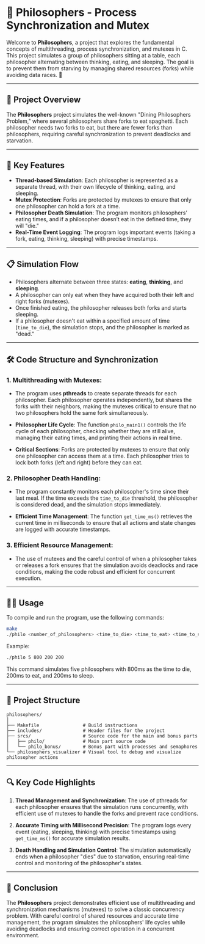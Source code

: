 
# 🧠 Philosophers - Process Synchronization and Mutex

Welcome to **Philosophers**, a project that explores the fundamental concepts of multithreading, process synchronization, and mutexes in C. This project simulates a group of philosophers sitting at a table, each philosopher alternating between thinking, eating, and sleeping. The goal is to prevent them from starving by managing shared resources (forks) while avoiding data races. 🚀

---

## 🎯 Project Overview

The **Philosophers** project simulates the well-known "Dining Philosophers Problem," where several philosophers share forks to eat spaghetti. Each philosopher needs two forks to eat, but there are fewer forks than philosophers, requiring careful synchronization to prevent deadlocks and starvation.

---

## 🚀 Key Features

- **Thread-based Simulation**: Each philosopher is represented as a separate thread, with their own lifecycle of thinking, eating, and sleeping.
- **Mutex Protection**: Forks are protected by mutexes to ensure that only one philosopher can hold a fork at a time.
- **Philosopher Death Simulation**: The program monitors philosophers’ eating times, and if a philosopher doesn’t eat in the defined time, they will "die."
- **Real-Time Event Logging**: The program logs important events (taking a fork, eating, thinking, sleeping) with precise timestamps.

---

## 📋 Simulation Flow

- Philosophers alternate between three states: **eating**, **thinking**, and **sleeping**.
- A philosopher can only eat when they have acquired both their left and right forks (mutexes).
- Once finished eating, the philosopher releases both forks and starts sleeping.
- If a philosopher doesn't eat within a specified amount of time (`time_to_die`), the simulation stops, and the philosopher is marked as "dead."

---

## 🛠️ Code Structure and Synchronization

### 1. **Multithreading with Mutexes**:
   - The program uses **pthreads** to create separate threads for each philosopher. Each philosopher operates independently, but shares the forks with their neighbors, making the mutexes critical to ensure that no two philosophers hold the same fork simultaneously.
   
   - **Philosopher Life Cycle**: The function `philo_main1()` controls the life cycle of each philosopher, checking whether they are still alive, managing their eating times, and printing their actions in real time.
   
   - **Critical Sections**: Forks are protected by mutexes to ensure that only one philosopher can access them at a time. Each philosopher tries to lock both forks (left and right) before they can eat.

### 2. **Philosopher Death Handling**:
   - The program constantly monitors each philosopher's time since their last meal. If the time exceeds the `time_to_die` threshold, the philosopher is considered dead, and the simulation stops immediately.
   
   - **Efficient Time Management**: The function `get_time_ms()` retrieves the current time in milliseconds to ensure that all actions and state changes are logged with accurate timestamps.

### 3. **Efficient Resource Management**:
   - The use of mutexes and the careful control of when a philosopher takes or releases a fork ensures that the simulation avoids deadlocks and race conditions, making the code robust and efficient for concurrent execution.

---

## 🧑‍💻 Usage

To compile and run the program, use the following commands:

```bash
make
./philo <number_of_philosophers> <time_to_die> <time_to_eat> <time_to_sleep> [number_of_times_each_philosopher_must_eat]
```

Example:

```bash
./philo 5 800 200 200
```

This command simulates five philosophers with 800ms as the time to die, 200ms to eat, and 200ms to sleep.

---

## 📂 Project Structure

```
philosophers/
│
├── Makefile                # Build instructions
├── includes/               # Header files for the project
├── srcs/                   # Source code for the main and bonus parts
│   ├── philo/              # Main part source code
│   └── philo_bonus/        # Bonus part with processes and semaphores
└── philosophers_visualizer # Visual tool to debug and visualize philosopher actions
```

---

## 🔍 Key Code Highlights

1. **Thread Management and Synchronization**: The use of pthreads for each philosopher ensures that the simulation runs concurrently, with efficient use of mutexes to handle the forks and prevent race conditions.
   
2. **Accurate Timing with Millisecond Precision**: The program logs every event (eating, sleeping, thinking) with precise timestamps using `get_time_ms()` for accurate simulation results.

3. **Death Handling and Simulation Control**: The simulation automatically ends when a philosopher "dies" due to starvation, ensuring real-time control and monitoring of the philosopher's states.

---

## 🏅 Conclusion

The **Philosophers** project demonstrates efficient use of multithreading and synchronization mechanisms (mutexes) to solve a classic concurrency problem. With careful control of shared resources and accurate time management, the program simulates the philosophers' life cycles while avoiding deadlocks and ensuring correct operation in a concurrent environment.
